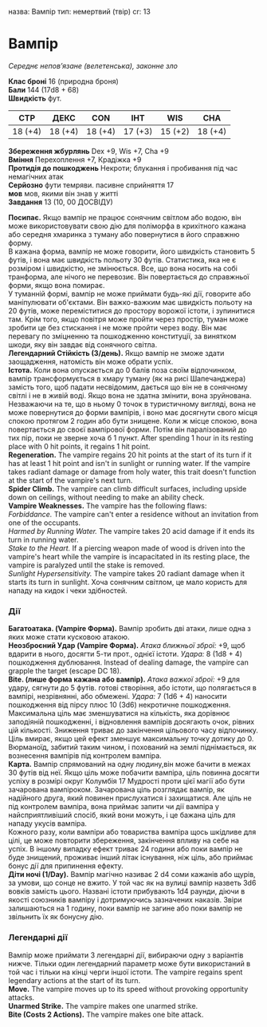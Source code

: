 назва: Вампір тип: немертвий (твір) cr: 13

# Вампір
_Середнє непов’язане (велетенська), законне зло_

**Клас броні** 16 (природна броня)    
**Бали** 144 (17d8 + 68)    
**Швидкість** фут.

| СТР     | ДЕКС    | CON     | ІНТ     | WIS     | CHA     |
| ------- | ------- | ------- | ------- | ------- | ------- |
| 18 (+4) | 18 (+4) | 18 (+4) | 17 (+3) | 15 (+2) | 18 (+4) |

**Збереження жбурлянь** Dex +9, Wis +7, Cha +9    
**Вміння** Перехоплення +7, Крадіжка +9    
**Протидія до пошкоджень** Некроти; блукання і пробивання під час немагічних атак    
**Серйозно** фути темряви. пасивне сприйняття 17    
**мов** мов, якими він знав у житті    
**Завдання** 13 (10, 00 ДОСВІДУ)

**Посипає.** Якщо вампір не працює сонячним світлом або водою, він може використовувати свою дію для поліморфа в крихітного кажана або середня хмаринка з туману або повернутися в його справжню форму.    
В кажана форма, вампір не може говорити, його швидкість становить 5 футів, і вона має швидкість польоту 30 футів. Статистика, яка не є розміром і швидкістю, не змінюється. Все, що вона носить на собі транформа, але нічого не перевозиє. Він повертається до справжньої форми, якщо вона помирає.    
У туманній формі, вампір не може приймати будь-які дії, говорите або маніпулювати об'єктами. Він важко-важким має швидкість польоту на 20 футів, може переміститися до простору ворожої істоти, і зупинитися там. Крім того, якщо повітря може пройти через простір, туман може зробити це без стискання і не може пройти через воду. Він має перевагу по зміцненню та пошкодженню конституції, за винятком шкоди, яку він завдає від сонячного світла.    
**Легендарний Стійкість (3/день).** Якщо вампір не зможе здати заощадження, натомість він може обрати успіх.    
**Істота.** Коли вона опускається до 0 балів поза своїм відпочинком, вампір трансформується в хмару туману (як на рисі Шапечанджера) замість того, щоб падати несвідомим, дається що він не в сонячному світлі і не в живій воді. Якщо вона не здатна змінити, вона зруйнована.    
Незважаючи на те, що в ньому 0 точок в туристичному вигляді, вона не може повернутися до форми вампірів, і воно має досягнути свого місця спокою протягом 2 годин або бути знищене. Коли ж місце спокою, вона повертається до своєї вампірової форми. Потім він паралізований до тих пір, поки не зверне хоча б 1 пункт. After spending 1 hour in its resting place with 0 hit points, it regains 1 hit point.    
**Regeneration.** The vampire regains 20 hit points at the start of its turn if it has at least 1 hit point and isn't in sunlight or running water. If the vampire takes radiant damage or damage from holy water, this trait doesn't function at the start of the vampire's next turn.    
**Spider Climb.** The vampire can climb difficult surfaces, including upside down on ceilings, without needing to make an ability check.    
**Vampire Weaknesses.** The vampire has the following flaws:    
_Forbiddance._ The vampire can't enter a residence without an invitation from one of the occupants.    
_Harmed by Running Water._ The vampire takes 20 acid damage if it ends its turn in running water.    
_Stake to the Heart._ If a piercing weapon made of wood is driven into the vampire's heart while the vampire is incapacitated in its resting place, the vampire is paralyzed until the stake is removed.    
_Sunlight Hypersensitivity._ The vampire takes 20 radiant damage when it starts its turn in sunlight. Хоча сонячним світлом, це мало користь для нападу на кидок і чеки здібностей.

### Дії
**Багатоатака. (Vampire Форма).** Вампір зробить дві атаки, лише одна з яких може стати кусковою атакою.    
**Неозброєний Удар (Vampire Форма).** _Атака ближньої зброї:_ +9, щоб вдарити в нього, досягти 5-ти прот., однієї істоти. _Удара:_ 8 (1d8 + 4) пошкодження дублювання. Instead of dealing damage, the vampire can grapple the target (escape DC 18).    
**Bite. (лише форма кажана або вампір).** _Атака важкої зброї:_ +9 для удару, сягнути до 5 футів. готові створіння, або істоти, що полягається в вампірі, незрівнянні, або обмежені. _Удара:_ 7 (1d6 + 4) наносити пошкодження від пірсу плюс 10 (3d6) некротичне пошкодження. Максимальна ціль має зменшуватися на кількість, яка дорівнює заподіяній пошкодженні, і відновлення вампірів досягають очок, рівних цій кількості. Зниження триває до закінчення цільового часу відпочинку. Ціль вмирає, якщо цей ефект зменшує максимальну точку дотику до 0. Вюрманоїд, забитий таким чином, і похований на землі піднімається, як вознесення вампірів під контролем вампіра.    
**Карта.** Вампір спрямований на одну людину,він може бачити в межах 30 футів від неї. Якщо ціль може побачити вампіра, ціль повинна досягти успіху в розмірі округ Колумбія 17 Мудрості проти цієї магії або бути зачарована вампіроком. Зачарована ціль розглядає вампір, як надійного друга, який повинен прислухатися і захищатися. Але ціль не під контролем вампіра, вона приймає запити чи дії вампіра у найсприятливіший спосіб, який вони можуть, і це бажана ціль для нападу укусів вампіра.    
Кожного разу, коли вампіри або товариства вампіра щось шкідливе для цілі, це може повторити збереження, закінчення впливу на себе на успіх. В іншому випадку ефект триває 24 години або поки вампір не буде знищений, проживає інший літак існування, ніж ціль, або приймає бонус дії для припинення ефекту.    
**Діти ночі (1/Day).** Вампір магічно називає 2 d4 соми кажанів або щурів, за умови, що сонце не вжито. У той час як на вулиці вампір назветь 3d6 вовків замість цього. Названі істоти прибувають 1d4 раунди, діючи в якості союзників вампіру і дотримуючись зазначених наказів. Звіри залишаються на 1 годину, поки вампір не загине або поки вампір не звільнить їх як бонусну дію.

### Легендарні дії
Вампір може приймати 3 легендарні дії, вибираючи одну з варіантів нижче. Тільки один легендарний параметр може бути використаний в той час і тільки на кінці черги іншої істоти. The vampire regains spent legendary actions at the start of its turn.    
**Move.** The vampire moves up to its speed without provoking opportunity attacks.    
**Unarmed Strike.** The vampire makes one unarmed strike.    
**Bite (Costs 2 Actions).** The vampire makes one bite attack.
